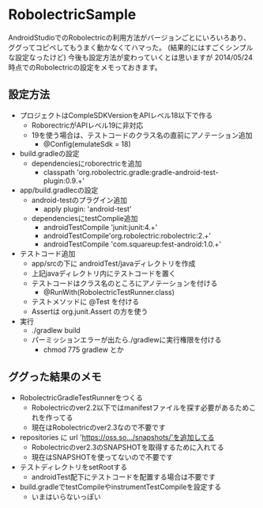 RobolectricSample
=================

AndroidStudioでのRobolectricの利用方法がバージョンごとにいろいろあり、
ググってコピペしてもうまく動かなくてハマった。
(結果的にはすごくシンプルな設定なったけど)
今後も設定方法が変わっていくとは思いますが
2014/05/24時点でのRobolectricの設定をメモっておきます。


## 設定方法
- プロジェクトはCompleSDKVersionをAPIレベル18以下で作る
  - RoborectricがAPIレベル19に非対応
  - 19を使う場合は、テストコードのクラス名の直前にアノテーション追加
    - @Config(emulateSdk = 18)
- build.gradleの設定
  - dependenciesにroborectricを追加
    - classpath 'org.robolectric.gradle:gradle-android-test-plugin:0.9.+'
- app/build.gradlecの設定
  - android-testのプラグイン追加
    - apply plugin: 'android-test'
  - dependenciesにtestComplie追加
    - androidTestCompile 'junit:junit:4.+'
    - androidTestCompile'org.robolectric:robolectric:2.+'
    - androidTestCompile 'com.squareup:fest-android:1.0.+'
- テストコード追加
  - app/srcの下に androidTest/javaディレクトリを作成
  - 上記javaディレクトリ内にテストコードを置く
  - テストコードはクラス名のところにアノテーションを付ける
    - @RunWith(RobolectricTestRunner.class)
  - テストメソッドに @Test を付ける
  - Assertは org.junit.Assert の方を使う
- 実行
  - ./gradlew build
  - パーミッションエラーが出たら./gradlewに実行権限を付ける
    - chmod 775 gradlew とか

## ググった結果のメモ
- RobolectricGradleTestRunnerをつくる
  - Robolectricのver2.2以下ではmanifestファイルを探す必要があるためこれを作ってる
  - 現在はRobolectricのver2.3なので不要です
- repositories に url 'https://oss.so.../snapshots/'を追加してる
  - Robolectricのver2.3のSNAPSHOTを取得するために入れてる
  - 現在はSNAPSHOTを使ってないので不要です
- テストディレクトリをsetRootする
  - androidTest配下にテストコードを配置する場合は不要です
- build.gradleでtestCompileやinstrumentTestCompileを設定する
  - いまはいらないっぽい

